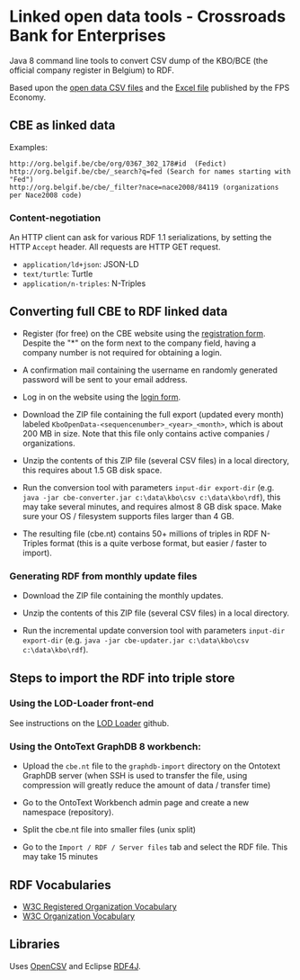 # Linked open data tools - Crossroads Bank for Enterprises

Java 8 command line tools to convert CSV dump of the KBO/BCE 
(the official company register in Belgium) to RDF.


Based upon the [open data CSV files](https://kbopub.economie.fgov.be/kbo-open-data/login?lang=en) 
and the [Excel file](http://statbel.fgov.be/nl/statistieken/gegevensinzameling/nomenclaturen/nacebel/) 
published by the FPS Economy.

## CBE as linked data

Examples:

```
http://org.belgif.be/cbe/org/0367_302_178#id  (Fedict)
http://org.belgif.be/cbe/_search?q=fed (Search for names starting with "Fed")
http://org.belgif.be/cbe/_filter?nace=nace2008/84119 (organizations per Nace2008 code)
```

### Content-negotiation

An HTTP client can ask for various  RDF 1.1 serializations, by setting the HTTP `Accept` header.
All requests are HTTP GET request.

  * `application/ld+json`: JSON-LD
  * `text/turtle`: Turtle
  * `application/n-triples`: N-Triples


## Converting full CBE to RDF linked data

* Register (for free) on the CBE website using the [registration form](http://kbopub.economie.fgov.be/kbo-open-data/signup?lang=en&form).   Despite the "\*" on the form next to the company field, having a company number is not required for obtaining a login.

* A confirmation mail containing the username en randomly generated password will 
be sent to your email address.

* Log in on the website using the [login form](http://kbopub.economie.fgov.be/kbo-open-data/login?lang=en).

* Download the ZIP file containing the full export (updated every month) labeled 
`KboOpenData-<sequencenumber>_<year>_<month>`, which is about 200 MB in size. 
Note that this file only contains active companies / organizations.

* Unzip the contents of this ZIP file (several CSV files) in a local directory, 
this requires about 1.5 GB disk space.

* Run the conversion tool with parameters `input-dir export-dir` 
(e.g. `java -jar cbe-converter.jar c:\data\kbo\csv c:\data\kbo\rdf`), 
this may take several minutes, and requires almost 8 GB disk space. 
Make sure your OS / filesystem supports files larger than 4 GB.

* The resulting file (cbe.nt) contains 50+ millions of triples in RDF N-Triples 
format (this is a quite verbose format, but easier / faster to import).

### Generating RDF from monthly update files

* Download the ZIP file containing the monthly updates. 

* Unzip the contents of this ZIP file (several CSV files) in a local directory.

* Run the incremental update conversion tool with parameters `input-dir export-dir` 
(e.g. `java -jar cbe-updater.jar c:\data\kbo\csv c:\data\kbo\rdf`).


## Steps to import the RDF into triple store

### Using the LOD-Loader front-end

See instructions on the [LOD Loader](https://github.com/fedict/lod-loader) github.

### Using the OntoText GraphDB 8 workbench:

* Upload the `cbe.nt` file to the  `graphdb-import` directory on the Ontotext 
GraphDB server (when SSH is used to transfer the file, using compression will 
greatly reduce the amount of data / transfer time)

* Go to the OntoText Workbench admin page and create a new namespace (repository).

* Split the cbe.nt file into smaller files (unix split)

* Go to the `Import / RDF / Server files` tab and select the RDF file. 
This may take 15 minutes


## RDF Vocabularies

* [W3C Registered Organization Vocabulary](https://www.w3.org/TR/vocab-regorg/)
* [W3C Organization Vocabulary](https://www.w3.org/TR/vocab-org/)

## Libraries

Uses [OpenCSV](http://opencsv.sourceforge.net/) and Eclipse [RDF4J](http://rdf4j.org/).
